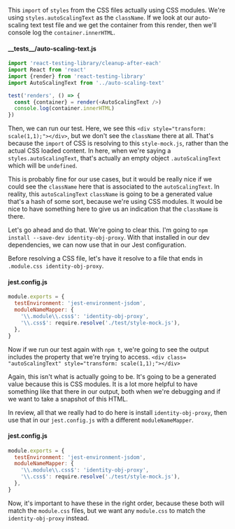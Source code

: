 This `import` of `styles` from the CSS files actually using CSS modules. We're using `styles.autoScalingText` as the `className`. If we look at our auto-scaling text test file and we get the container from this render, then we'll console log the `container.innerHTML`.

#### \_\_tests__/auto-scaling-text.js
```js
import 'react-testing-library/cleanup-after-each'
import React from 'react'
import {render} from 'react-testing-library'
import AutoScalingText from '../auto-scaling-text'

test('renders', () => {
  const {container} = render(<AutoScalingText />)
  console.log(container.innerHTML)
})
```

Then, we can run our test. Here, we see this `<div style="transform: scale(1,1);"></div>`, but we don't see the `className` there at all. That's because the `import` of CSS is resolving to this `style-mock.js`, rather than the actual CSS loaded content. In here, when we're saying a `styles.autoScalingText`, that's actually an empty object `.autoScalingText` which will be `undefined`.


This is probably fine for our use cases, but it would be really nice if we could see the `className` here that is associated to the `autoScalingText`. In reality, this `autoScalingText` `className` is going to be a generated value that's a hash of some sort, because we're using CSS modules. It would be nice to have something here to give us an indication that the `className` is there.

Let's go ahead and do that. We're going to clear this. I'm going to `npm install --save-dev identity-obj-proxy`. With that installed in our dev dependencies, we can now use that in our Jest configuration.

Before resolving a CSS file, let's have it resolve to a file that ends in `.module.css identity-obj-proxy`.

#### jest.config.js
```js
module.exports = {
  testEnvironment: 'jest-environment-jsdom',
  moduleNameMapper: {
    '\\.module\\.css$': 'identity-obj-proxy',
    '\\.css$': require.resolve('./test/style-mock.js'),
  },
}
```

Now if we run our test again with `npm t`, we're going to see the output includes the property that we're trying to access.
`<div class= "autoScalingText" style="transform: scale(1,1);"></div>`

Again, this isn't what is actually going to be. It's going to be a generated value because this is CSS modules. It is a lot more helpful to have something like that there in our output, both when we're debugging and if we want to take a snapshot of this HTML.

In review, all that we really had to do here is install `identity-obj-proxy`, then use that in our `jest.config.js` with a different `moduleNameMapper`.

#### jest.config.js
```js
module.exports = {
  testEnvironment: 'jest-environment-jsdom',
  moduleNameMapper: {
    '\\.module\\.css$': 'identity-obj-proxy',
    '\\.css$': require.resolve('./test/style-mock.js'),
  },
}
```

Now, it's important to have these in the right order, because these both will match the `module.css` files, but we want any `module.css` to match the `identity-obj-proxy` instead.
